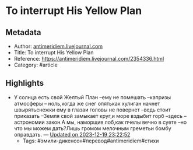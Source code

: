 # To interrupt His Yellow Plan

## Metadata
- Author: [antimeridiem.livejournal.com]()
- Title: To interrupt His Yellow Plan
- Reference: https://antimeridiem.livejournal.com/2354336.html
- Category: #article

## Highlights
- У солнца есть свой Желтый План –ему не помешать –капризы атмосферы – ноль,когда же снег опятькак хулиган начнет швырятьснежки ему в глазаи головы не повернет –ведь стоит приказать –Земля свой замыкает круг,и море вздыбит горб –здесь – астрономии закон.А мы, наморщив лоб,как пчелы вечно в суете –но что мы можем дать?Лишь громом мелочным греметьи бомбу оправдать. — [Updated on 2023-12-19 23:22:52](https://hyp.is/YvJQTJ6sEe64CNcWdU1IXA/antimeridiem.livejournal.com/2354336.html)
   - Tags: #эмили-дикенсон#перевод#antimeridiem#стихи
